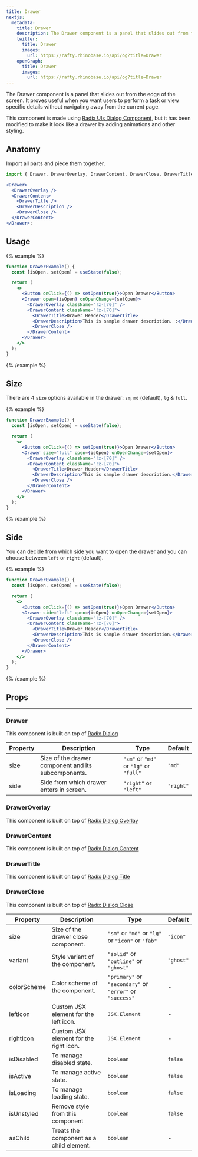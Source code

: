 ```yaml
---
title: Drawer
nextjs:
  metadata:
    title: Drawer
    description: The Drawer component is a panel that slides out from the edge of the screen. It proves useful when you want users to perform a task or view specific details without navigating away from the current page.
    twitter:
      title: Drawer
      images:
        url: https://rafty.rhinobase.io/api/og?title=Drawer
    openGraph:
      title: Drawer
      images:
        url: https://rafty.rhinobase.io/api/og?title=Drawer
---
```


The Drawer component is a panel that slides out from the edge of the screen. It proves useful when you want users to perform a task or view specific details without navigating away from the current page.

This component is made using [Radix UIs Dialog Component](https://www.radix-ui.com/primitives/docs/components/dialog), but it has been modified to make it look like a drawer by adding animations and other styling.

## Anatomy

Import all parts and piece them together.

```jsx
import { Drawer, DrawerOverlay, DrawerContent, DrawerClose, DrawerTitle, DrawerDescription } from "@rafty/ui";

<Drawer>
  <DrawerOverlay />
  <DrawerContent>
    <DrawerTitle />
    <DrawerDescription />
    <DrawerClose />
  </DrawerContent>
</Drawer>;
```

## Usage

{% example %}

```jsx
function DrawerExample() {
  const [isOpen, setOpen] = useState(false);

  return (
    <>
      <Button onClick={() => setOpen(true)}>Open Drawer</Button>
      <Drawer open={isOpen} onOpenChange={setOpen}>
        <DrawerOverlay className="!z-[70]" />
        <DrawerContent className="!z-[70]">
          <DrawerTitle>Drawer Header</DrawerTitle>
          <DrawerDescription>This is sample drawer description. :</DrawerDescription>
          <DrawerClose />
        </DrawerContent>
      </Drawer>
    </>
  );
}
```

{% /example %}

## Size

There are 4 `size` options available in the drawer: `sm`, `md` (default), `lg` & `full`.

{% example  %}

```jsx
function DrawerExample() {
  const [isOpen, setOpen] = useState(false);

  return (
    <>
      <Button onClick={() => setOpen(true)}>Open Drawer</Button>
      <Drawer size="full" open={isOpen} onOpenChange={setOpen}>
        <DrawerOverlay className="!z-[70]" />
        <DrawerContent className="!z-[70]">
          <DrawerTitle>Drawer Header</DrawerTitle>
          <DrawerDescription>This is sample drawer description.</DrawerDescription>
          <DrawerClose />
        </DrawerContent>
      </Drawer>
    </>
  );
}
```

{% /example %}

## Side

You can decide from which side you want to open the drawer and you can choose between `left` or `right` (default).

{% example  %}

```jsx
function DrawerExample() {
  const [isOpen, setOpen] = useState(false);

  return (
    <>
      <Button onClick={() => setOpen(true)}>Open Drawer</Button>
      <Drawer side="left" open={isOpen} onOpenChange={setOpen}>
        <DrawerOverlay className="!z-[70]" />
        <DrawerContent className="!z-[70]">
          <DrawerTitle>Drawer Header</DrawerTitle>
          <DrawerDescription>This is sample drawer description.</DrawerDescription>
          <DrawerClose />
        </DrawerContent>
      </Drawer>
    </>
  );
}
```

{% /example %}

## Props

---

### Drawer

This component is built on top of [Radix Dialog](https://www.radix-ui.com/primitives/docs/components/dialog#root)

| Property | Description                                         | Type                                   | Default   |
| -------- | --------------------------------------------------- | -------------------------------------- | --------- |
| size     | Size of the drawer component and its subcomponents. | `"sm"` or `"md"` or `"lg"` or `"full"` | `"md"`    |
| side     | Side from which drawer enters in screen.            | `"right"` or `"left"`                  | `"right"` |

### DrawerOverlay

This component is built on top of [Radix Dialog Overlay](https://www.radix-ui.com/primitives/docs/components/dialog#overlay)

### DrawerContent

This component is built on top of [Radix Dialog Content](https://www.radix-ui.com/primitives/docs/components/dialog#content)

### DrawerTitle

This component is built on top of [Radix Dialog Title](https://www.radix-ui.com/primitives/docs/components/dialog#title)

### DrawerClose

This component is built on top of [Radix Dialog Close](https://www.radix-ui.com/primitives/docs/components/dialog#close)

| Property    | Description                              | Type                                                     | Default   |
| ----------- | ---------------------------------------- | -------------------------------------------------------- | --------- |
| size        | Size of the drawer close component.      | `"sm"` or `"md"` or `"lg"` or `"icon"` or `"fab"`        | `"icon"`  |
| variant     | Style variant of the component.          | `"solid"` or `"outline"` or `"ghost"`                    | `"ghost"` |
| colorScheme | Color scheme of the component.           | `"primary"` or `"secondary"` or `"error"` or `"success"` | -         |
| leftIcon    | Custom JSX element for the left icon.    | `JSX.Element`                                            | -         |
| rightIcon   | Custom JSX element for the right icon.   | `JSX.Element`                                            | -         |
| isDisabled  | To manage disabled state.                | `boolean`                                                | `false`   |
| isActive    | To manage active state.                  | `boolean`                                                | `false`   |
| isLoading   | To manage loading state.                 | `boolean`                                                | `false`   |
| isUnstyled  | Remove style from this component         | `boolean`                                                | `false`   |
| asChild     | Treats the component as a child element. | `boolean`                                                | -         |
